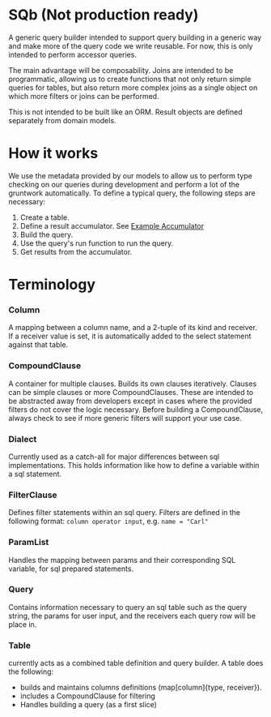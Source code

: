 # SQb (Not production ready)

A generic query builder intended to support query building in a generic way and make more
of the query code we write reusable. For now, this is only intended to perform accessor
queries.

The main advantage will be composability. Joins are intended to be programmatic, allowing
us to create functions that not only return simple queries for tables, but also return more
complex joins as a single object on which more filters or joins can be performed.

This is not intended to be built like an ORM. Result objects are defined separately from
domain models.

# How it works

We use the metadata provided by our models to allow us to perform type checking on our
queries during development and perform a lot of the gruntwork automatically. To define a
typical query, the following steps are necessary:

1. Create a table.
2. Define a result accumulator. See [Example Accumulator](common_test.go)
3. Build the query.
4. Use the query's run function to run the query.
5. Get results from the accumulator.

# Terminology

### Column

A mapping between a column name, and a 2-tuple of its kind and receiver. If a receiver value
is set, it is automatically added to the select statement against that table.

### CompoundClause

A container for multiple clauses. Builds its own clauses iteratively. Clauses can be simple
clauses or more CompoundClauses. These are intended to be abstracted away from developers
except in cases where the provided filters do not cover the logic necessary. Before building
a CompoundClause, always check to see if more generic filters will support your use case.

### Dialect

Currently used as a catch-all for major differences between sql implementations. This holds
information like how to define a variable within a sql statement.

### FilterClause

Defines filter statements within an sql query. Filters are defined in the following format:
`column operator input`, e.g. `name = "Carl"`

### ParamList

Handles the mapping between params and their corresponding SQL variable, for sql prepared
statements.

### Query

Contains information necessary to query an sql table such as the query string, the params
for user input, and the receivers each query row will be place in.

### Table

currently acts as a combined table definition and query builder. A table does the following:

- builds and maintains columns definitions (map\[column\]{type, receiver}).
- includes a CompoundClause for filtering
- Handles building a query (as a first slice)
